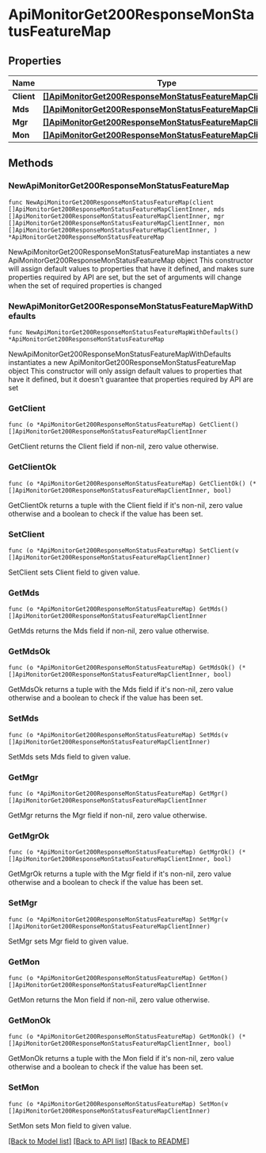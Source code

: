 # ApiMonitorGet200ResponseMonStatusFeatureMap

## Properties

Name | Type | Description | Notes
------------ | ------------- | ------------- | -------------
**Client** | [**[]ApiMonitorGet200ResponseMonStatusFeatureMapClientInner**](ApiMonitorGet200ResponseMonStatusFeatureMapClientInner.md) |  | 
**Mds** | [**[]ApiMonitorGet200ResponseMonStatusFeatureMapClientInner**](ApiMonitorGet200ResponseMonStatusFeatureMapClientInner.md) |  | 
**Mgr** | [**[]ApiMonitorGet200ResponseMonStatusFeatureMapClientInner**](ApiMonitorGet200ResponseMonStatusFeatureMapClientInner.md) |  | 
**Mon** | [**[]ApiMonitorGet200ResponseMonStatusFeatureMapClientInner**](ApiMonitorGet200ResponseMonStatusFeatureMapClientInner.md) |  | 

## Methods

### NewApiMonitorGet200ResponseMonStatusFeatureMap

`func NewApiMonitorGet200ResponseMonStatusFeatureMap(client []ApiMonitorGet200ResponseMonStatusFeatureMapClientInner, mds []ApiMonitorGet200ResponseMonStatusFeatureMapClientInner, mgr []ApiMonitorGet200ResponseMonStatusFeatureMapClientInner, mon []ApiMonitorGet200ResponseMonStatusFeatureMapClientInner, ) *ApiMonitorGet200ResponseMonStatusFeatureMap`

NewApiMonitorGet200ResponseMonStatusFeatureMap instantiates a new ApiMonitorGet200ResponseMonStatusFeatureMap object
This constructor will assign default values to properties that have it defined,
and makes sure properties required by API are set, but the set of arguments
will change when the set of required properties is changed

### NewApiMonitorGet200ResponseMonStatusFeatureMapWithDefaults

`func NewApiMonitorGet200ResponseMonStatusFeatureMapWithDefaults() *ApiMonitorGet200ResponseMonStatusFeatureMap`

NewApiMonitorGet200ResponseMonStatusFeatureMapWithDefaults instantiates a new ApiMonitorGet200ResponseMonStatusFeatureMap object
This constructor will only assign default values to properties that have it defined,
but it doesn't guarantee that properties required by API are set

### GetClient

`func (o *ApiMonitorGet200ResponseMonStatusFeatureMap) GetClient() []ApiMonitorGet200ResponseMonStatusFeatureMapClientInner`

GetClient returns the Client field if non-nil, zero value otherwise.

### GetClientOk

`func (o *ApiMonitorGet200ResponseMonStatusFeatureMap) GetClientOk() (*[]ApiMonitorGet200ResponseMonStatusFeatureMapClientInner, bool)`

GetClientOk returns a tuple with the Client field if it's non-nil, zero value otherwise
and a boolean to check if the value has been set.

### SetClient

`func (o *ApiMonitorGet200ResponseMonStatusFeatureMap) SetClient(v []ApiMonitorGet200ResponseMonStatusFeatureMapClientInner)`

SetClient sets Client field to given value.


### GetMds

`func (o *ApiMonitorGet200ResponseMonStatusFeatureMap) GetMds() []ApiMonitorGet200ResponseMonStatusFeatureMapClientInner`

GetMds returns the Mds field if non-nil, zero value otherwise.

### GetMdsOk

`func (o *ApiMonitorGet200ResponseMonStatusFeatureMap) GetMdsOk() (*[]ApiMonitorGet200ResponseMonStatusFeatureMapClientInner, bool)`

GetMdsOk returns a tuple with the Mds field if it's non-nil, zero value otherwise
and a boolean to check if the value has been set.

### SetMds

`func (o *ApiMonitorGet200ResponseMonStatusFeatureMap) SetMds(v []ApiMonitorGet200ResponseMonStatusFeatureMapClientInner)`

SetMds sets Mds field to given value.


### GetMgr

`func (o *ApiMonitorGet200ResponseMonStatusFeatureMap) GetMgr() []ApiMonitorGet200ResponseMonStatusFeatureMapClientInner`

GetMgr returns the Mgr field if non-nil, zero value otherwise.

### GetMgrOk

`func (o *ApiMonitorGet200ResponseMonStatusFeatureMap) GetMgrOk() (*[]ApiMonitorGet200ResponseMonStatusFeatureMapClientInner, bool)`

GetMgrOk returns a tuple with the Mgr field if it's non-nil, zero value otherwise
and a boolean to check if the value has been set.

### SetMgr

`func (o *ApiMonitorGet200ResponseMonStatusFeatureMap) SetMgr(v []ApiMonitorGet200ResponseMonStatusFeatureMapClientInner)`

SetMgr sets Mgr field to given value.


### GetMon

`func (o *ApiMonitorGet200ResponseMonStatusFeatureMap) GetMon() []ApiMonitorGet200ResponseMonStatusFeatureMapClientInner`

GetMon returns the Mon field if non-nil, zero value otherwise.

### GetMonOk

`func (o *ApiMonitorGet200ResponseMonStatusFeatureMap) GetMonOk() (*[]ApiMonitorGet200ResponseMonStatusFeatureMapClientInner, bool)`

GetMonOk returns a tuple with the Mon field if it's non-nil, zero value otherwise
and a boolean to check if the value has been set.

### SetMon

`func (o *ApiMonitorGet200ResponseMonStatusFeatureMap) SetMon(v []ApiMonitorGet200ResponseMonStatusFeatureMapClientInner)`

SetMon sets Mon field to given value.



[[Back to Model list]](../README.md#documentation-for-models) [[Back to API list]](../README.md#documentation-for-api-endpoints) [[Back to README]](../README.md)


